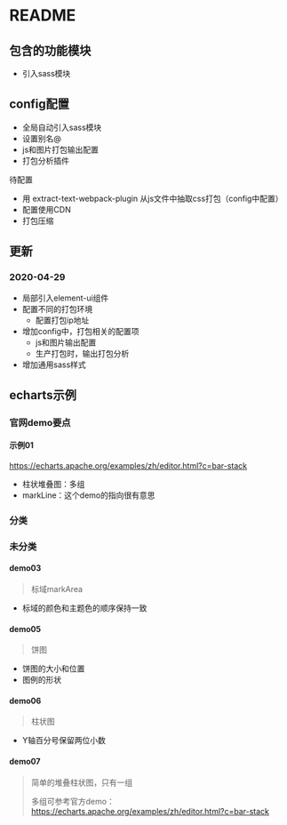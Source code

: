 # README

## 包含的功能模块
- 引入sass模块



## config配置
- 全局自动引入sass模块
- 设置别名@
- js和图片打包输出配置
- 打包分析插件

待配置
- 用 extract-text-webpack-plugin 从js文件中抽取css打包（config中配置）
- 配置使用CDN
- 打包压缩


## 更新

### 2020-04-29
- 局部引入element-ui组件
- 配置不同的打包环境
  - 配置打包ip地址
- 增加config中，打包相关的配置项
  - js和图片输出配置
  - 生产打包时，输出打包分析
- 增加通用sass样式



## echarts示例

### 官网demo要点

#### 示例01

https://echarts.apache.org/examples/zh/editor.html?c=bar-stack

- 柱状堆叠图：多组
- markLine：这个demo的指向很有意思

### 分类



### 未分类

#### demo03

> 标域markArea

- 标域的颜色和主题色的顺序保持一致







#### demo05

> 饼图

- 饼图的大小和位置
- 图例的形状





#### demo06

> 柱状图

- Y轴百分号保留两位小数



#### demo07

> 简单的堆叠柱状图，只有一组
>
> 多组可参考官方demo：https://echarts.apache.org/examples/zh/editor.html?c=bar-stack


















